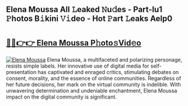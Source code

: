 ## Elena Moussa All 𝙻eaked 𝙽u𝚍es - Part-lu1 𝙿hotos B𝚒kini 𝚅𝚒deo - Hot 𝙿art 𝙻eaks Aelp0

# <h2><a href="http://ld7e97.urlbe.top/?page=Elena+Moussa">🔗🔗👉👉 Elena Moussa P𝚑oto𝚜Vid𝚎o</a></h2>

[![Elena Moussa](https://i.imgur.com/eBuTRDB.gif)](http://ld7e97.urlbe.top/?page=Elena+Moussa)
Elena Moussa, a multifaceted and polarizing personage, resists simple labels. Her innovative use of digital media for self-presentation has captivated and enraged critics, stimulating debates on consent, morality, and the essence of online communities. Regardless of her future decisions, her mark on the virtual community is indelible. With unwavering determination and undeniable enchantment, Elena Moussa impact on the digital community is significant.
